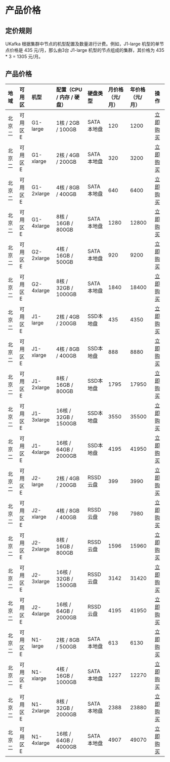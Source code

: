 # 产品价格

## 定价规则
UKafka 根据集群中节点的机型配置及数量进行计费。例如，J1-large 机型的单节点价格是 435 元/月，那么由3台 J1-large 机型的节点组成的集群，其价格为 435 \* 3 = 1305 元/月。


## 产品价格
<!-- udocs:price -->
| 地域 | 可用区 | 机型 | 配置（CPU / 内存 / 硬盘） | 硬盘类型 | 月价格（元/月） | 年价格（元/月） | 操作 |
| :---- | :---- | :---- | :---- | :---- | :---- | :---- | :---- |
| 北京二 | 可用区E | G1-large | 1核 / 2GB / 100GB | SATA本地盘 | 120 | 1200 | [立即购买](https://console.ucloud.cn/ukafka/ukafka) |
| 北京二 | 可用区E | G1-xlarge | 2核 / 4GB / 200GB | SATA本地盘 | 320 | 3200 | [立即购买](https://console.ucloud.cn/ukafka/ukafka) |
| 北京二 | 可用区E | G1-2xlarge | 4核 / 8GB / 400GB | SATA本地盘 | 640 | 6400 | [立即购买](https://console.ucloud.cn/ukafka/ukafka) |
| 北京二 | 可用区E | G1-4xlarge | 8核 / 16GB / 800GB | SATA本地盘 | 1280 | 12800 | [立即购买](https://console.ucloud.cn/ukafka/ukafka) |
| 北京二 | 可用区E | G2-2xlarge | 4核 / 16GB / 500GB | SATA本地盘 | 920 | 9200 | [立即购买](https://console.ucloud.cn/ukafka/ukafka) |
| 北京二 | 可用区E | G2-4xlarge | 8核 / 32GB / 1000GB | SATA本地盘 | 1840 | 18400 | [立即购买](https://console.ucloud.cn/ukafka/ukafka) |
| 北京二 | 可用区E | J1-large | 2核 / 4GB / 200GB | SSD本地盘 | 435 | 4350 | [立即购买](https://console.ucloud.cn/ukafka/ukafka) |
| 北京二 | 可用区E | J1-xlarge | 4核 / 8GB / 400GB | SSD本地盘 | 888 | 8880 | [立即购买](https://console.ucloud.cn/ukafka/ukafka) |
| 北京二 | 可用区E | J1-2xlarge | 8核 / 16GB / 800GB | SSD本地盘 | 1795 | 17950 | [立即购买](https://console.ucloud.cn/ukafka/ukafka) |
| 北京二 | 可用区E | J1-3xlarge | 16核 / 32GB / 1500GB | SSD本地盘 | 3550 | 35500 | [立即购买](https://console.ucloud.cn/ukafka/ukafka) |
| 北京二 | 可用区E | J1-4xlarge | 16核 / 64GB / 2000GB | SSD本地盘 | 4195 | 41950 | [立即购买](https://console.ucloud.cn/ukafka/ukafka) |
| 北京二 | 可用区E | J2-large | 2核 / 4GB / 200GB | RSSD云盘 | 399 | 3990 | [立即购买](https://console.ucloud.cn/ukafka/ukafka) |
| 北京二 | 可用区E | J2-xlarge | 4核 / 8GB / 400GB | RSSD云盘 | 798 | 7980 | [立即购买](https://console.ucloud.cn/ukafka/ukafka) |
| 北京二 | 可用区E | J2-2xlarge | 8核 / 16GB / 800GB | RSSD云盘 | 1596 | 15960 | [立即购买](https://console.ucloud.cn/ukafka/ukafka) |
| 北京二 | 可用区E | J2-3xlarge | 16核 / 32GB / 1500GB | RSSD云盘 | 3142 | 31420 | [立即购买](https://console.ucloud.cn/ukafka/ukafka) |
| 北京二 | 可用区E | J2-4xlarge | 16核 / 64GB / 2000GB | RSSD云盘 | 4195 | 41950 | [立即购买](https://console.ucloud.cn/ukafka/ukafka) |
| 北京二 | 可用区E | N1-large | 2核 / 8GB / 500GB | SATA本地盘 | 613 | 6130 | [立即购买](https://console.ucloud.cn/ukafka/ukafka) |
| 北京二 | 可用区E | N1-xlarge | 4核 / 16GB / 1000GB | SATA本地盘 | 1227 | 12270 | [立即购买](https://console.ucloud.cn/ukafka/ukafka) |
| 北京二 | 可用区E | N1-2xlarge | 8核 / 32GB / 2000GB | SATA本地盘 | 2388 | 23880 | [立即购买](https://console.ucloud.cn/ukafka/ukafka) |
| 北京二 | 可用区E | N1-4xlarge | 16核 / 64GB / 4000GB | SATA本地盘 | 4907 | 49070 | [立即购买](https://console.ucloud.cn/ukafka/ukafka) |

